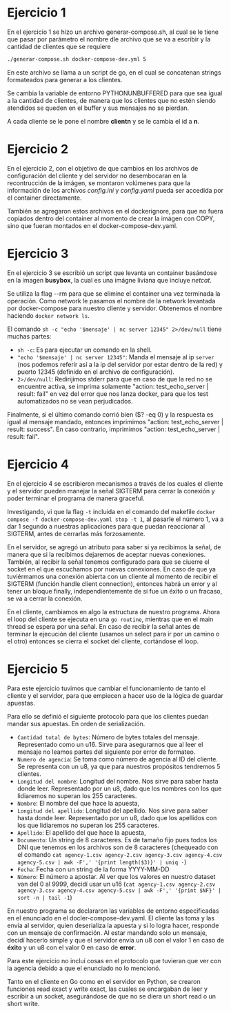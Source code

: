 # Ejercicio 1

En el ejercicio 1 se hizo un archivo generar-compose.sh, al cual se le tiene que pasar por parámetro el nombre dle archivo que se va a escribir y la cantidad de clientes que se requiere

```bash
./generar-compose.sh docker-compose-dev.yml 5
```

En este archivo se llama a un script de go, en el cual se concatenan strings formateados para generar a los clientes.

Se cambia la variable de entorno PYTHONUNBUFFERED para que sea igual a la cantidad de clientes, de manera que los clientes que no estén siendo atendidos se queden en el buffer y sus mensajes no se pierdan.

A cada cliente se le pone el nombre **clientn** y se le cambia el id a **n**.

# Ejercicio 2

En el ejercicio 2, con el objetivo de que cambios en los archivos de configuración del cliente y del servidor no desembocaran en la recontrucción de la imágen, se montaron volúmenes para que la información de los archivos *config.ini* y *config.yaml* pueda ser accedida por el container directamente. 

También se agregaron estos archivos en el dockerignore, para que no fuera copiados dentro del container al momento de crear la imágen con COPY, sino que fueran montados en el docker-compose-dev.yaml.

# Ejercicio 3

En el ejercicio 3 se escribió un script que levanta un container basándose en la imagen **busybox**, la cual es una imágne liviana que incluye *netcat*. 

Se utiliza la flag --rm para que se elimine el container una vez terminada la operación. Como network le pasamos el nombre de la network levantada por docker-compose para nuestro cliente y servidor. Obtenemos el nombre haciendo `docker network ls`.

El comando `sh -c "echo '$mensaje' | nc server 12345" 2>/dev/null` tiene muchas partes:
- ``sh -c``: Es para ejecutar un comando en la shell.
- ``"echo '$mensaje' | nc server 12345"``: Manda el mensaje al ip `server` (nos podemos referir así a la ip del servidor por estar dentro de la red) y puerto 12345 (definido en el archivo de configuración).
- ``2>/dev/null``: Redirijimos stderr para que en caso de que la red no se encuentre activa, se imprima solamente "action: test_echo_server | result: fail" en vez del error que nos lanza docker, para que los test automatizados no se vean perjudicados.

Finalmente, si el último comando corrió bien ($? -eq 0) y la respuesta es igual al mensaje mandado, entonces imprimimos "action: test_echo_server | result: success". En caso contrario, imprimimos "action: test_echo_server | result: fail".

# Ejercicio 4

En el ejercicio 4 se escribieron mecanismos a través de los cuales el cliente y el servidor pueden manejar la señal SIGTERM para cerrar la conexión y poder terminar el programa de manera graceful. 

Investigando, vi que la flag `-t` incluida en el comando del makefile `docker compose -f docker-compose-dev.yaml stop -t 1`, al pasarle el número 1, va a dar 1 segundo a nuestras aplicaciones para que puedan reaccionar al SIGTERM, antes de cerrarlas más forzosamente.

En el servidor, se agregó un atributo para saber si ya recibimos la señal, de manera que si la recibimos dejaremos de aceptar nuevas conexiones. También, al recibir la señal tenemos configurado para que se ciuerre el socket en el que escuchamos por nuevas conexiones. En caso de que ya tuviérmamos una conexión abierta con un cliente al momento de recibir el SIGTERM (función handle client connection), entonces habrá un error y al tener un bloque finally, independientemente de si fue un éxito o un fracaso, se va a cerrar la conexión.

En el cliente, cambiamos en algo la estructura de nuestro programa. Ahora el loop del cliente se ejecuta en una `go routine`, mientras que en el main thread se espera por una señal. En caso de recibir la señal antes de terminar la ejecución del cliente (usamos un select para ir por un camino o el otro) entonces se cierra el socket del cliente, cortándose el loop.

# Ejercicio 5

Para este ejercicio tuvimos que cambiar el funcionamiento de tanto el cliente y el servidor, para que empiecen a hacer uso de la lógica de guardar apuestas.

Para ello se definió el siguiente protocolo para que los clientes puedan mandar sus apuestas. En orden de serialización.

- `Cantidad total de bytes`: Número de bytes totales del mensaje. Representado como un u16. Sirve para asegurarnos que al leer el mensaje no leamos partes del siguiente por error de formateo.
- `Numero de agencia`: Se toma como número de agencia al ID del cliente. Se representa con un u8, ya que para nuestros propósitos tendremos 5 clientes.
- `Longitud del nombre`: Longitud del nombre. Nos sirve para saber hasta donde leer. Representado por un u8, dado que los nombres con los que lidiaremos no superan los 255 caracteres.
- `Nombre`: El nombre del que hace la apuesta,
- `Longitud del apellido`: Longitud del apellido. Nos sirve para saber hasta donde leer. Representado por un u8, dado que los apellidos con los que lidiaremos no superan los 255 caracteres.
- `Apellido`: El apellido del que hace la apuesta,
- `Documento`: Un string de 8 caracteres. Es de tamaño fijo pues todos los DNI que tenemos en los archivos son de 8 caracteres (chequeado con el comando `cat agency-1.csv agency-2.csv agency-3.csv agency-4.csv agency-5.csv | awk -F',' '{print length($3)}' | uniq -`)
- `Fecha`: Fecha con un string de la forma YYYY-MM-DD
- `Número`: El número a apostar. Al ver que los valores en nuestro dataset van del 0 al 9999, decidí usar un u16 (`cat agency-1.csv agency-2.csv agency-3.csv agency-4.csv agency-5.csv | awk -F',' '{print $NF}' | sort -n | tail -1`)

En nuestro programa se declararon las variables de entorno especificadas en el enunciado en el docler-compose-dev.yaml. El cliente las toma y las envía al servidor, quien deserializa la apuesta y si lo logra hacer, responde con un mensaje de confirmación. Al estar mandando solo un mensaje, decidí hacerlo simple y que el servidor envía un u8 con el valor 1 en caso de **éxito** y un u8 con el valor 0 en caso de **error**.

Para este ejercicio no incluí cosas en el protocolo que tuvieran que ver con la agencia debido a que el enunciado no lo mencionó.

Tanto en el cliente en Go como en el servidor en Python, se crearon funciones read exact y write exact, las cuales se encargaban de leer y escribir a un socket, asegurándose de que no se diera un short read o un short write.